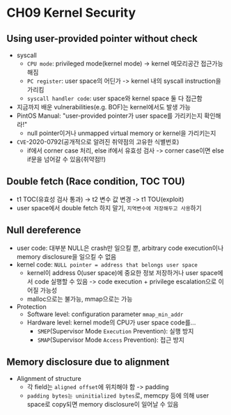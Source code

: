 # CH09 Kernel Security

## Using user-provided pointer without check
- syscall
	- `CPU mode`: privileged mode(kernel mode) -> kernel 메모리공간 접근가능해짐
	- `PC register`: user space의 어딘가 -> kernel 내의 syscall instruction을 가리킴
	- `syscall handler code`: user space와 kernel space 둘 다 접근함
- 지금까지 배운 vulnerabilities(e.g. BOF)는 kernel에서도 발생 가능
- PintOS Manual: "user-provided pointer가 user space를 가리키는지 확인해라!"
	- null pointer이거나 unmapped virtual memory or kernel을 가리키는지
- `CVE`-2020-0792(공개적으로 알려진 취약점의 고유한 식별번호)
	- if에서 corner case 처리, else if에서 유효성 검사 -> corner case이면 else if문을 넘어갈 수 있음(취약점!!)

## Double fetch (Race condition, TOC TOU)
- t1 TOC(유효성 검사 통과) -> t2 변수 값 변경 -> t1 TOU(exploit)
- user space에서 double fetch 하지 말기, `지역변수에 저장해두고 사용`하기

## Null dereference
- user code: 대부분 NULL은 crash만 일으킬 뿐, arbitrary code execution이나 memory disclosure을 일으킬 수 없음
- kernel code: `NULL pointer = address that belongs user space`
	- kernel이 address 0(user space)에 중요한 정보 저장하거나 user space에서 code 실행할 수 있음 -> code execution + privilege escalation으로 이어질 가능성
	- malloc으로는 불가능, mmap으로는 가능
- Protection
	- Software level: configuration parameter `mmap_min_addr`
	- Hardware level: kernel mode의 CPU가 user space code를...
		- `SMEP`(Supervisor Mode `Execution` Prevention): 실행 방지
		- `SMAP`(Supervisor Mode `Access` Prevention): 접근 방지

## Memory disclosure due to alignment
- Alignment of structure
	- 각 field는 `aligned offset`에 위치해야 함 -> padding
	- `padding bytes는 uninitialized bytes`로, memcpy 등에 의해 user space로 copy되면 memory disclosure이 일어날 수 있음
